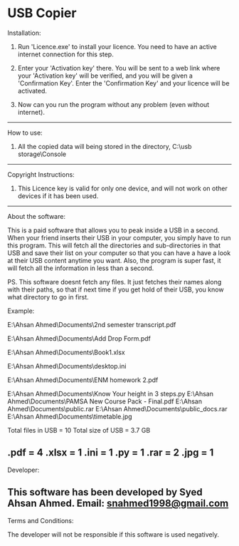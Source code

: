 # USB Copier
Installation:

1) Run 'Licence.exe' to install your licence. You need to have an active
	internet connection for this step.

2) Enter your 'Activation key' there. You will be sent to a web link where your 
	'Activation key' will be verified, and you will be given a 'Confirmation Key'.
	Enter the 'Confirmation Key' and your licence will be activated.

3) Now can you run the program without any problem (even without internet).
------------------------------------------------------------------------------------
How to use:

1) All the copied data will being stored in the directory,
	C:\usb storage\Console
------------------------------------------------------------------------------------
Copyright Instructions:

1) This Licence key is valid for only one device, and will not work on other devices 
	if it has been used.
------------------------------------------------------------------------------------
About the software:

This is a paid software that allows you to peak inside a USB in a second. When your 
	friend inserts their USB in your computer, you simply have to run this
	program. This will fetch all the directories and sub-directories in that USB
	and save their list on your computer so that you can have a have a look at 
	their USB content anytime you want. Also, the program is super fast, it will fetch 
	all the information in less than a second.

PS. This software doesnt fetch any files. It just fetches their names along with their
	paths, so that if next time if you get hold of their USB, you know what directory
	to go in first.
 

Example:

E:\Ahsan Ahmed\Documents\2nd semester transcript.pdf

E:\Ahsan Ahmed\Documents\Add Drop Form.pdf

E:\Ahsan Ahmed\Documents\Book1.xlsx

E:\Ahsan Ahmed\Documents\desktop.ini

E:\Ahsan Ahmed\Documents\ENM homework 2.pdf

E:\Ahsan Ahmed\Documents\Know Your height in 3 steps.py
E:\Ahsan Ahmed\Documents\PAMSA New Course Pack - Final.pdf
E:\Ahsan Ahmed\Documents\public.rar
E:\Ahsan Ahmed\Documents\public_docs.rar
E:\Ahsan Ahmed\Documents\timetable.jpg

Total files in USB = 10
Total size of USB = 3.7 GB

.pdf =  4
.xlsx =  1
.ini =  1
.py =  1
.rar =  2
.jpg =  1
------------------------------------------------------------------------------------
Developer:

This software has been developed by Syed Ahsan Ahmed.
Email: snahmed1998@gmail.com
------------------------------------------------------------------------------------
Terms and Conditions:

The developer will not be responsible if this software is used negatively.
